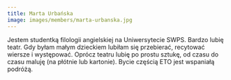 ```yaml
---
title: Marta Urbańska
image: images/members/marta-urbanska.jpg
---
```

Jestem studentką filologii angielskiej na Uniwersytecie SWPS. Bardzo lubię teatr. Gdy byłam małym dzieckiem lubiłam się przebierać, recytować wiersze i występować. Oprócz teatru lubię po prostu sztukę, od czasu do czasu maluję (na płótnie lub kartonie). Bycie częścią ETO jest wspaniałą podróżą.

